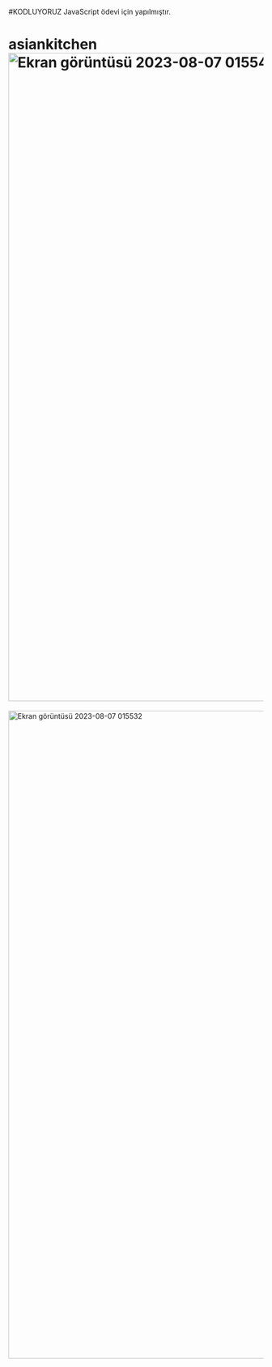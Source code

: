 #KODLUYORUZ JavaScript ödevi için yapılmıştır.


# asiankitchen<img width="1280" alt="Ekran görüntüsü 2023-08-07 015540" src="https://github.com/oguzhanyavass/asiankitchen/assets/120180879/8aa6912e-a724-4011-8287-71b2e7327de2">
<img width="1279" alt="Ekran görüntüsü 2023-08-07 015532" src="https://github.com/oguzhanyavass/asiankitchen/assets/120180879/109fb38a-9945-4adf-93da-a6861a5281b4">
